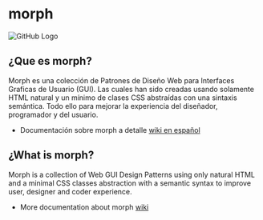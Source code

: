 # morph

![GitHub Logo](https://image.ibb.co/mqcuwa/morph_logo_1_fw.png)

## ¿Que es morph? 

Morph es una colección de Patrones de Diseño Web para Interfaces Graficas de Usuario (GUI). Las cuales han sido creadas usando solamente HTML natural y un mínimo de clases CSS abstraídas con una sintaxis semántica. Todo ello para mejorar la experiencia del diseñador, programador y del usuario.

- Documentación sobre morph a detalle [wiki en español](https://github.com/techfano/morph/wiki/Pronto-en-espa%C3%B1ol)

## ¿What is morph?

Morph is a collection of Web GUI Design Patterns using only natural HTML and a minimal CSS classes abstraction with a semantic syntax to improve user, designer and coder experience.

- More documentation about morph [wiki](https://github.com/techfano/morph/wiki/About-Morph)
